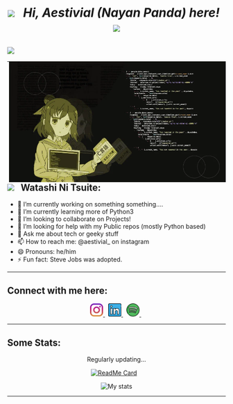 <h1>
  <p align="center">
    <i>
      <img 
           src="https://emojis.slackmojis.com/emojis/images/1547582922/5197/party_blob.gif?1547582922"
        width="50px"
      />
      &nbsp; Hi, Aestivial (Nayan Panda) here! &nbsp;
      <img
           src="https://slackmojis.com/emojis/33874-meow_attention-party/download"
        width="50px"
      />
    </i>
  </p>
</h1>
<p align ="left">
   <img src="https://readme-typing-svg.herokuapp.com?font=Fira+Code&weight=500&pause=1000&color=008F11&width=435&lines=Welcome+to+my+GitHub!+%F0%9F%92%96;Let+me+show+you+around;My+Developer+Den+%F0%9F%A7%91%E2%80%8D%F0%9F%92%BB">
</p>

<img align="right" alt="CodeGirl" src="assets/code-girl-anime.webp" width="500" height="auto">

---

## <img src="https://slackmojis.com/emojis/5570-confused_dog/download" width="50px"> &nbsp; Watashi Ni Tsuite:

- 🔭 I’m currently working on something something....
- 🌱 I’m currently learning more of Python3
- 👯 I’m looking to collaborate on Projects!
- 🤔 I’m looking for help with my Public repos (mostly Python based)
- 💬 Ask me about tech or geeky stuff
- 📫 How to reach me: @aestivial_ on instagram
- 😄 Pronouns: he/him
- ⚡ Fun fact: Steve Jobs was adopted.

---

## Connect with me here:

<p align = "center">
  
   <a href="https://www.instagram.com/aestivial_/">
    <img height="30" src="https://github.com/Aestivial/Aestivial/blob/main/assets/instagram.png">
  </a>&nbsp;
  
  <a href="https://www.linkedin.com/in/aestivial/">
    <img height="30" src="https://github.com/Aestivial/Aestivial/blob/main/assets/linkedin.png">
  </a>&nbsp;
 
  <a href="https://open.spotify.com/user/uzx5m5bdd6yht0mmnlytx8fy2?si=5faaab5d99e04e09">
    <img height="30" src="https://github.com/Aestivial/Aestivial/blob/main/assets/spotify.png">
  </a>&nbsp;
  
</p>

---

## Some Stats:
<div align=center>
Regularly updating...
  
  [![ReadMe Card](https://github-readme-stats.vercel.app/api/pin/?username=Aestivial&repo=HackerRank-Problems&theme=tokyonight)](https://github.com/Aestivial/HackerRank-Problems)
  &nbsp;&nbsp;
  
![My stats](https://github-readme-stats.vercel.app/api?username=Aestivial&show_icons=true&theme=tokyonight)
  
  </div>
  
---
